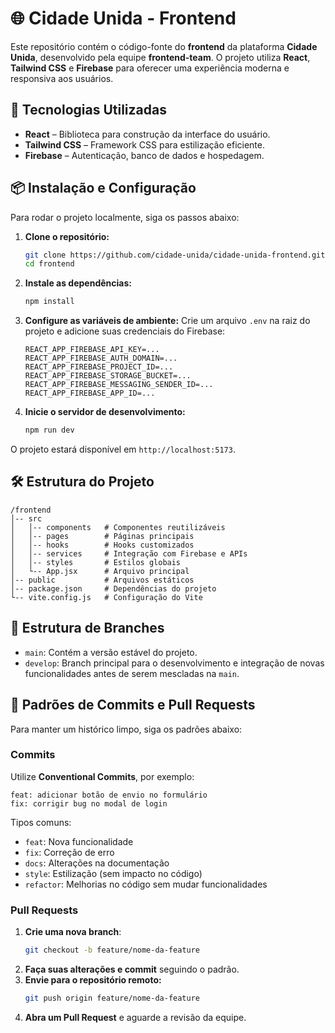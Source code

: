 # 🌐 Cidade Unida - Frontend

Este repositório contém o código-fonte do **frontend** da plataforma **Cidade Unida**, desenvolvido pela equipe **frontend-team**. O projeto utiliza **React**, **Tailwind CSS** e **Firebase** para oferecer uma experiência moderna e responsiva aos usuários.

## 🚀 Tecnologias Utilizadas

- **React** – Biblioteca para construção da interface do usuário.
- **Tailwind CSS** – Framework CSS para estilização eficiente.
- **Firebase** – Autenticação, banco de dados e hospedagem.

## 📦 Instalação e Configuração

Para rodar o projeto localmente, siga os passos abaixo:

1. **Clone o repositório:**
   ```bash
   git clone https://github.com/cidade-unida/cidade-unida-frontend.git
   cd frontend
   ```

2. **Instale as dependências:**
   ```bash
   npm install
   ```

3. **Configure as variáveis de ambiente:**
   Crie um arquivo `.env` na raiz do projeto e adicione suas credenciais do Firebase:
   ```
   REACT_APP_FIREBASE_API_KEY=...
   REACT_APP_FIREBASE_AUTH_DOMAIN=...
   REACT_APP_FIREBASE_PROJECT_ID=...
   REACT_APP_FIREBASE_STORAGE_BUCKET=...
   REACT_APP_FIREBASE_MESSAGING_SENDER_ID=...
   REACT_APP_FIREBASE_APP_ID=...
   ```

4. **Inicie o servidor de desenvolvimento:**
   ```bash
   npm run dev
   ```

O projeto estará disponível em `http://localhost:5173`.

## 🛠 Estrutura do Projeto

```
/frontend
│-- src
│   │-- components   # Componentes reutilizáveis
│   │-- pages        # Páginas principais
│   │-- hooks        # Hooks customizados
│   │-- services     # Integração com Firebase e APIs
│   │-- styles       # Estilos globais
│   └-- App.jsx      # Arquivo principal
│-- public           # Arquivos estáticos
│-- package.json     # Dependências do projeto
└-- vite.config.js   # Configuração do Vite
```

## 🔀 Estrutura de Branches

- `main`: Contém a versão estável do projeto.
- `develop`: Branch principal para o desenvolvimento e integração de novas funcionalidades antes de serem mescladas na `main`.


## 🔹 Padrões de Commits e Pull Requests

Para manter um histórico limpo, siga os padrões abaixo:

### Commits

Utilize **Conventional Commits**, por exemplo:
```
feat: adicionar botão de envio no formulário
fix: corrigir bug no modal de login
```

Tipos comuns:
- `feat`: Nova funcionalidade
- `fix`: Correção de erro
- `docs`: Alterações na documentação
- `style`: Estilização (sem impacto no código)
- `refactor`: Melhorias no código sem mudar funcionalidades

### Pull Requests

1. **Crie uma nova branch**:
   ```bash
   git checkout -b feature/nome-da-feature
   ```
2. **Faça suas alterações e commit** seguindo o padrão.
3. **Envie para o repositório remoto:**
   ```bash
   git push origin feature/nome-da-feature
   ```
4. **Abra um Pull Request** e aguarde a revisão da equipe.